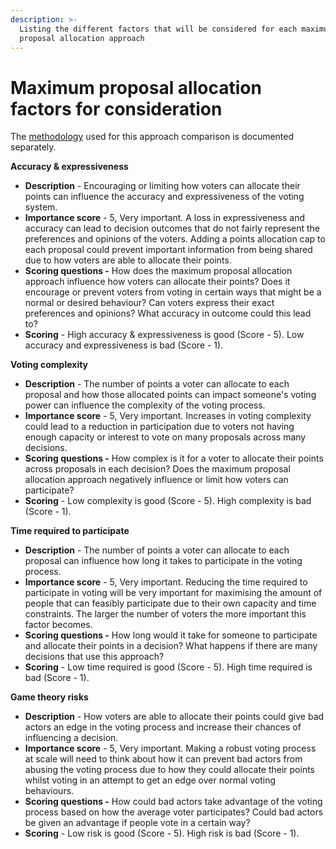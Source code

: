 ```yaml
---
description: >-
  Listing the different factors that will be considered for each maximum
  proposal allocation approach
---
```


# Maximum proposal allocation factors for consideration

The [methodology](../../../../analysis/approach-comparison-methodology.md) used for this approach comparison is documented separately.



**Accuracy & expressiveness**

* **Description** - Encouraging or limiting how voters can allocate their points can influence the accuracy and expressiveness of the voting system.
* **Importance score** - 5, Very important. A loss in expressiveness and accuracy can lead to decision outcomes that do not fairly represent the preferences and opinions of the voters. Adding a points allocation cap to each proposal could prevent important information from being shared due to how voters are able to allocate their points.
* **Scoring questions -** How does the maximum proposal allocation approach influence how voters can allocate their points? Does it encourage or prevent voters from voting in certain ways that might be a normal or desired behaviour? Can voters express their exact preferences and opinions? What accuracy in outcome could this lead to?
* **Scoring** - High accuracy & expressiveness is good (Score - 5). Low accuracy and expressiveness is bad (Score - 1).



**Voting complexity**

* **Description** - The number of points a voter can allocate to each proposal and how those allocated points can impact someone's voting power can influence the complexity of the voting process.
* **Importance score** - 5, Very important. Increases in voting complexity could lead to a reduction in participation due to voters not having enough capacity or interest to vote on many proposals across many decisions.
* **Scoring questions -** How complex is it for a voter to allocate their points across proposals in each decision? Does the maximum proposal allocation approach negatively influence or limit how voters can participate?
* **Scoring** - Low complexity is good (Score - 5). High complexity is bad (Score - 1).



**Time required to participate**

* **Description** - The number of points a voter can allocate to each proposal can influence how long it takes to participate in the voting process.
* **Importance score** - 5, Very important. Reducing the time required to participate in voting will be very important for maximising the amount of people that can feasibly participate due to their own capacity and time constraints. The larger the number of voters the more important this factor becomes.
* **Scoring questions -** How long would it take for someone to participate and allocate their points in a decision? What happens if there are many decisions that use this approach?
* **Scoring** - Low time required is good (Score - 5). High time required is bad (Score - 1).



**Game theory risks**

* **Description** - How voters are able to allocate their points could give bad actors an edge in the voting process and increase their chances of influencing a decision.
* **Importance score** - 5, Very important. Making a robust voting process at scale will need to think about how it can prevent bad actors from abusing the voting process due to how they could allocate their points whilst voting in an attempt to get an edge over normal voting behaviours.
* **Scoring questions -** How could bad actors take advantage of the voting process based on how the average voter participates? Could bad actors be given an advantage if people vote in a certain way?
* **Scoring** - Low risk is good (Score - 5). High risk is bad (Score - 1).
